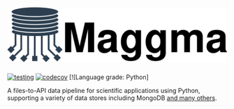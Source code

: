 
# ![Maggma](docs/logo_w_text.svg)

[![testing](https://github.com/materialsproject/maggma/workflows/testing/badge.svg)](https://github.com/materialsproject/maggma/actions?query=workflow%3Atesting) [![codecov](https://codecov.io/gh/materialsproject/maggma/branch/main/graph/badge.svg)](https://codecov.io/gh/materialsproject/maggma) [![Language grade: Python]

A files-to-API data pipeline for scientific applications using Python, supporting a variety of data stores including MongoDB [and many others](https://materialsproject.github.io/maggma/getting_started/stores/#list-of-stores).
